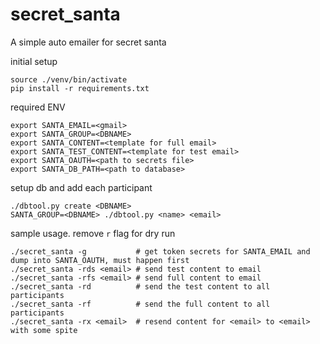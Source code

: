 # secret_santa

A simple auto emailer for secret santa<br/>

initial setup
```
source ./venv/bin/activate
pip install -r requirements.txt
```

required ENV
```
export SANTA_EMAIL=<gmail>
export SANTA_GROUP=<DBNAME>
export SANTA_CONTENT=<template for full email>
export SANTA_TEST_CONTENT=<template for test email>
export SANTA_OAUTH=<path to secrets file>
export SANTA_DB_PATH=<path to database>
```

setup db and add each participant
```
./dbtool.py create <DBNAME>
SANTA_GROUP=<DBNAME> ./dbtool.py <name> <email>
```

sample usage. remove `r` flag for dry run
```
./secret_santa -g           # get token secrets for SANTA_EMAIL and dump into SANTA_OAUTH, must happen first
./secret_santa -rds <email> # send test content to email
./secret_santa -rfs <email> # send full content to email
./secret_santa -rd          # send the test content to all participants
./secret_santa -rf          # send the full content to all participants
./secret_santa -rx <email>  # resend content for <email> to <email> with some spite
```
